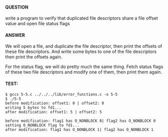 #### QUESTION

write a program to verify that duplicated file descriptors share a 
file offset value and open file status flags

#### ANSWER 

We will open a file, and duplicate the file descriptor, then print the offsets
of these file descriptors. And write some bytes to one of the file descriptors
then print the offsets again.

For the status flag, we will do pretty much the same thing. Fetch status 
flags of these two file descriptors and modify one of them, then print them 
again.

#### TEST:

```shell
$ gccs 5-5.c ../../../lib/error_functions.c -o 5-5
$ ./5-5
before modification: offset1: 0 | offset2: 0
writing 5 bytes to fd1...
after modification: offset1: 5 | offset2: 5

before modification: flag1 has O_NONBLOCK 0| flag2 has O_NONBLOCK 0
setting O_NONBLOCK flag to fd1...
after modification: flag1 has O_NONBLOCK 1| flag2 has O_NONBLOCK 1
```
